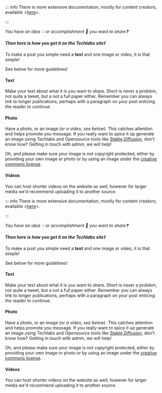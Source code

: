 ::: info
There is more extensive documentation, mostly for content creators, available >[here](../../Documentation/Content%20Creation/Readme.md)<.

:::

*You have an idea 💡  or accomplishment 🏅 you want to share❓*

***Then here is how you get it on the Techlabs site❗***

To make a post you simple need a **text** and one image or video, it is that simple!

See below for more guidelines!

#### Text

Make your text about what it is you want to share. Short is never a problem, not quite a tweet, but a not a full paper either. Remember you can always link to longer publications, perhaps with a paragraph on your post enticing the reader to continue.

#### Photo

Have a photo, or an image (*or a video, see below*). This catches attention and helps promote you message. If you really want to spice it up generate an image using Techlabs and Opensource tools like [Stable Diffusion](https://stablediffusionweb.com/), don't know how? Getting in touch with admin, we will help!

Oh, and please make sure your image is not copyright protected, either by providing your own image or photo or by using an image under the [creative commons license](https://creativecommons.org/).

#### Videos

You can host shorter videos on the website as well, however for larger media we'd recommend uploading it to another source.

::: info
There is more extensive documentation, mostly for content creators, available >[here](../../Documentation/Content%20Creation/Readme.md)<.

:::

*You have an idea 💡  or accomplishment 🏅 you want to share❓*

***Then here is how you get it on the Techlabs site❗***

To make a post you simple need a **text** and one image or video, it is that simple!

See below for more guidelines!

#### Text

Make your text about what it is you want to share. Short is never a problem, not quite a tweet, but a not a full paper either. Remember you can always link to longer publications, perhaps with a paragraph on your post enticing the reader to continue.

#### Photo

Have a photo, or an image (*or a video, see below*). This catches attention and helps promote you message. If you really want to spice it up generate an image using Techlabs and Opensource tools like [Stable Diffusion](https://stablediffusionweb.com/), don't know how? Getting in touch with admin, we will help!

Oh, and please make sure your image is not copyright protected, either by providing your own image or photo or by using an image under the [creative commons license](https://creativecommons.org/).

#### Videos

You can host shorter videos on the website as well, however for larger media we'd recommend uploading it to another source.